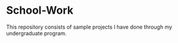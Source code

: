 # School-Work
This repository consists of sample projects I have done through my undergraduate program. 
